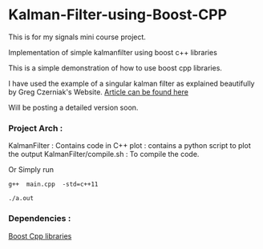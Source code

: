 # Kalman-Filter-using-Boost-CPP

This is for my signals mini course project.

Implementation of simple kalmanfilter using boost c++ libraries

This is a simple demonstration of how to use boost cpp libraries.

I have used the example of a singular kalman filter as explained beautifully by  Greg Czerniak's Website.
[Article can be found here](http://greg.czerniak.info/guides/kalman1/)

Will be posting a detailed version soon.

### Project Arch : 

KalmanFilter : Contains code in C++ 
plot : contains a python script to plot the output
KalmanFilter/compile.sh : To compile the code. 

Or Simply run

`g++  main.cpp  -std=c++11`

`./a.out `

### Dependencies : 
[Boost Cpp libraries](www.boost.org)


